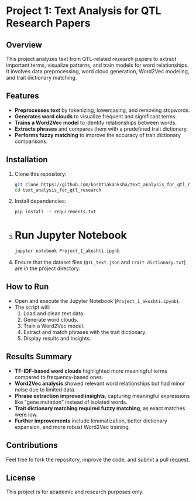 # Project 1: Text Analysis for QTL Research Papers

## Overview
This project analyzes text from QTL-related research papers to extract important terms, visualize patterns, and train models for word relationships. It involves data preprocessing, word cloud generation, Word2Vec modeling, and trait dictionary matching.

## Features
- **Preprocesses text** by tokenizing, lowercasing, and removing stopwords.
- **Generates word clouds** to visualize frequent and significant terms.
- **Trains a Word2Vec model** to identify relationships between words.
- **Extracts phrases** and compares them with a predefined trait dictionary.
- **Performs fuzzy matching** to improve the accuracy of trait dictionary comparisons.

## Installation
1. Clone this repository:
   ```bash
   git clone https://github.com/koshtiakanksha/text_analysis_for_qtl_research.git
   cd text_analysis_for_qtl_research
   ```
2. Install dependencies:
   ```bash
   pip install -r requirements.txt
   ```
3. # Run Jupyter Notebook
   ```bash
   jupyter notebook Project_1_akoshti.ipynb
   ```
3. Ensure that the dataset files (`QTL_text.json` and `Trait dictionary.txt`) are in the project directory.

## How to Run
- Open and execute the Jupyter Notebook (`Project_1_akoshti.ipynb`).
- The script will:
  1. Load and clean text data.
  2. Generate word clouds.
  3. Train a Word2Vec model.
  4. Extract and match phrases with the trait dictionary.
  5. Display results and insights.

## Results Summary
- **TF-IDF-based word clouds** highlighted more meaningful terms compared to frequency-based ones.
- **Word2Vec analysis** showed relevant word relationships but had minor noise due to limited data.
- **Phrase extraction improved insights**, capturing meaningful expressions like "gene mutation" instead of isolated words.
- **Trait dictionary matching required fuzzy matching**, as exact matches were low.
- **Further improvements** include lemmatization, better dictionary expansion, and more robust Word2Vec training.

## Contributions
Feel free to fork the repository, improve the code, and submit a pull request.

## License
This project is for academic and research purposes only.

